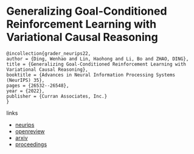 # Generalizing Goal-Conditioned Reinforcement Learning with Variational Causal Reasoning

```
@incollection{grader_neurips22,
author = {Ding, Wenhao and Lin, Haohong and Li, Bo and ZHAO, DING},
title = {Generalizing Goal-Conditioned Reinforcement Learning with Variational Causal Reasoning},
booktitle = {Advances in Neural Information Processing Systems (NeurIPS) 35},
pages = {26532--26548},
year = {2022},
publisher = {Curran Associates, Inc.}
}
```

links
- [neurips](https://nips.cc/Conferences/2022/Schedule?showEvent=53850)
- [openreview](https://openreview.net/forum?id=ytnwPTrpl38)
- [arxiv](https://arxiv.org/abs/2207.09081)
- [proceedings](https://papers.nips.cc//paper_files/paper/2022/hash/a96368eb38bce0956a1132154d70d72d-Abstract-Conference.html)
